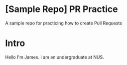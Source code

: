 # [Sample Repo] PR Practice
A sample repo for practicing how to create Pull Requests

# Intro
Hello I'm James. I am an undergraduate at NUS.
